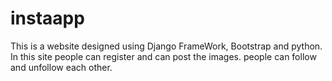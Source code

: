 # instaapp
This is a website designed using Django FrameWork, Bootstrap and python. 
In this site people can register and can post the images.
people can follow and unfollow each other.
